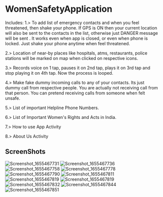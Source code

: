 # WomenSafetyApplication
Includes: 
1.> To add list of emergency contacts and when you feel threatened, then
shake your phone. If GPS is ON then your current location will also be sent  to the contacts in the list, otherwise just DANGER message will be sent
. It works even when app is closed, or even when phone is locked. Just shake your phone anytime when feel threatened.

2.> Location of near-by places like hospitals, atms, restaurants, police stations will be marked on map when clicked on respective icons.

3.> Records voice on 1 tap, pauses it on 2nd tap, plays it on 3rd tap and stop playing it on 4th tap. Now the process is looped.

4.> Make fake dummy incoming calls to any of your contacts. Its just dummy call from respective people. You are actually not receiving call from that person. You can pretend receiving calls from someone when felt unsafe.

5.> List of important Helpline Phone Numbers.

6.> List of Important Women's Rights and Acts in India.

7.> How to use App Activity

8.> About Us Activity

## ScreenShots

![Screenshot_1655467731](https://user-images.githubusercontent.com/68722673/174295817-9db1b9b6-72ae-4395-845e-a030d1ba0d83.png)
![Screenshot_1655467736](https://user-images.githubusercontent.com/68722673/174295824-5529e277-d665-4335-9898-a308fa7fdf95.png)
![Screenshot_1655467758](https://user-images.githubusercontent.com/68722673/174295836-93fe0154-ab44-4f4f-8088-4530d5d0652f.png)
![Screenshot_1655467778](https://user-images.githubusercontent.com/68722673/174295845-058715d6-40aa-47aa-9366-df65663f9a98.png)
![Screenshot_1655467790](https://user-images.githubusercontent.com/68722673/174295866-a16878b1-7fef-41e5-a7df-22e24fe4372f.png)
![Screenshot_1655467811](https://user-images.githubusercontent.com/68722673/174295881-3affbf71-0aaa-4a2c-99c2-3510fcf4f00d.png)
![Screenshot_1655467819](https://user-images.githubusercontent.com/68722673/174295894-e887feb1-9055-4041-bc56-fc33dea32f7e.png)
![Screenshot_1655467819](https://user-images.githubusercontent.com/68722673/174295899-f8d71c76-67bc-40dd-aa3f-582a1dfd3f58.png)
![Screenshot_1655467832](https://user-images.githubusercontent.com/68722673/174295914-6fec343f-15d3-4c62-b01c-cfb8846acbdd.png)
![Screenshot_1655467844](https://user-images.githubusercontent.com/68722673/174295918-682559d6-aaa6-4402-b3e6-d0e707b61c9b.png)
![Screenshot_1655467851](https://user-images.githubusercontent.com/68722673/174295934-f93a3104-58fc-4da5-9fb3-446cd782b704.png)

